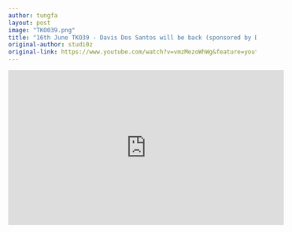 ```yaml
---
author: tungfa
layout: post
image: "TKO039.png"
title: "16th June TKO39 - Davis Dos Santos will be back (sponsored by Dash) "
original-author: studi0z
original-link: https://www.youtube.com/watch?v=vmzMezoWhWg&feature=youtu.be&app=desktop
---
```

<iframe width="560" height="315" src="https://www.youtube.com/embed/vmzMezoWhWg" frameborder="0" allowfullscreen></iframe>
